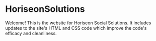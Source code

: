 # HoriseonSolutions
Welcome!
This is the website for Horiseon Social Solutions. It includes updates to the site's HTML and CSS code which improve the code's efficacy and cleanliness. 
